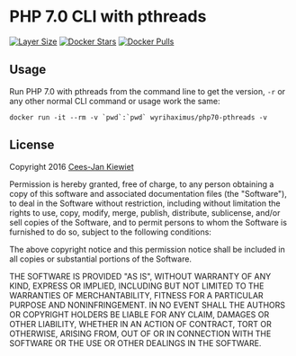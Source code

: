 PHP 7.0 CLI with pthreads
=====================
[![Layer Size](https://badge.imagelayers.io/wyrihaximus/php70-pthreads:latest.svg)](https://imagelayers.io/?images=wyrihaximus/php70-pthreads:latest) [![Docker Stars](https://img.shields.io/docker/stars/wyrihaximus/php70-pthreads.svg?style=flat-square)](https://hub.docker.com/r/wyrihaximus/php70-pthreads/) [![Docker Pulls](https://img.shields.io/docker/pulls/wyrihaximus/php70-pthreads.svg?style=flat-square)](https://hub.docker.com/r/wyrihaximus/php70-pthreads/)

## Usage ##

Run PHP 7.0 with pthreads from the command line to get the version, `-r` or any other normal CLI command or usage work the same: 

```
docker run -it --rm -v `pwd`:`pwd` wyrihaximus/php70-pthreads -v 
```

## License ##

Copyright 2016 [Cees-Jan Kiewiet](http://wyrihaximus.net/)

Permission is hereby granted, free of charge, to any person
obtaining a copy of this software and associated documentation
files (the "Software"), to deal in the Software without
restriction, including without limitation the rights to use,
copy, modify, merge, publish, distribute, sublicense, and/or sell
copies of the Software, and to permit persons to whom the
Software is furnished to do so, subject to the following
conditions:

The above copyright notice and this permission notice shall be
included in all copies or substantial portions of the Software.

THE SOFTWARE IS PROVIDED "AS IS", WITHOUT WARRANTY OF ANY KIND,
EXPRESS OR IMPLIED, INCLUDING BUT NOT LIMITED TO THE WARRANTIES
OF MERCHANTABILITY, FITNESS FOR A PARTICULAR PURPOSE AND
NONINFRINGEMENT. IN NO EVENT SHALL THE AUTHORS OR COPYRIGHT
HOLDERS BE LIABLE FOR ANY CLAIM, DAMAGES OR OTHER LIABILITY,
WHETHER IN AN ACTION OF CONTRACT, TORT OR OTHERWISE, ARISING
FROM, OUT OF OR IN CONNECTION WITH THE SOFTWARE OR THE USE OR
OTHER DEALINGS IN THE SOFTWARE.
